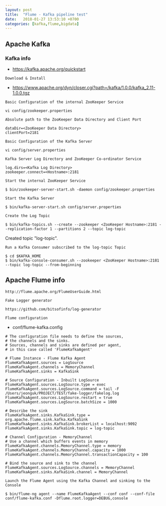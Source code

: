 ```yaml
---
layout: post
title:  "Flume - Kafka pipeline test"
date:   2018-01-27 13:53:10 +0700
categories: [kafka,flume,bigdata]
---
```


## Apache Kafka

### Kafka info

* https://kafka.apache.org/quickstart

``` Download & Install ```

* https://www.apache.org/dyn/closer.cgi?path=/kafka/1.0.0/kafka_2.11-1.0.0.tgz

``` Basic Configuration of the internal ZooKeeper Service ```
```
vi config/zookeeper.properties
```

``` Absolute path to the ZooKeeper Data Directory and Client Port ```
```
dataDir=<ZooKeeper Data Directory>
clientPort=2181
```

``` Basic Configuration of the Kafka Server ```
```
vi config/server.properties
```

``` Kafka Server Log Directory and ZooKeeper Co-ordinator Service ```
```
log.dirs=<Kafka Log Directory>
zookeeper.connect=<Hostname>:2181
```

``` Start the internal ZooKeeper Service ```
```
$ bin/zookeeper-server-start.sh -daemon config/zookeeper.properties
```

``` Start the Kafka Server ```
```
$ bin/kafka-server-start.sh config/server.properties
```

``` Create the Log Topic ```
```
$ bin/kafka-topics.sh --create --zookeeper <ZooKeeper Hostname>:2181 --replication-factor 1 --partitions 2 --topic log-topic
```
Created topic "log-topic".

``` Run a Kafka Consumer subscribed to the log-topic Topic ```
```
$ cd $KAFKA_HOME
$ bin/kafka-console-consumer.sh --zookeeper <ZooKeeper Hostname>:2181 --topic log-topic --from-beginning
```

## Apache Flume info 

```
http://flume.apache.org/FlumeUserGuide.html
```

``` Fake Logger generator ```

```
https://github.com/bitsofinfo/log-generator
```

``` Flume configuration ```

* conf/flume-kafka.config

```
# The configuration file needs to define the sources,
# the channels and the sinks.
# Sources, channels and sinks are defined per agent,
# in this case called 'FlumeKafkaAgent'

# Flume Instance - Flume Kafka Agent
FlumeKafkaAgent.sources = LogSource
FlumeKafkaAgent.channels = MemoryChannel
FlumeKafkaAgent.sinks = KafkaSink

# Source Configuration - Inbuilt LogSource
FlumeKafkaAgent.sources.LogSource.type = exec
FlumeKafkaAgent.sources.LogSource.command = tail -F /Users/jeonguk/PROJECT/TEST/fake-logger/fakelog.log
FlumeKafkaAgent.sources.LogSource.restart = true
FlumeKafkaAgent.sources.LogSource.batchSize = 1000

# Describe the sink
FlumeKafkaAgent.sinks.KafkaSink.type = org.apache.flume.sink.kafka.KafkaSink
FlumeKafkaAgent.sinks.KafkaSink.brokerList = localhost:9092
FlumeKafkaAgent.sinks.KafkaSink.topic = log-topic

# Channel Configuration - MemoryChannel
# Use a channel which buffers events in memory
FlumeKafkaAgent.channels.MemoryChannel.type = memory
FlumeKafkaAgent.channels.MemoryChannel.capacity = 1000
FlumeKafkaAgent.channels.MemoryChannel.transactionCapacity = 100

# Bind the source and sink to the channel
FlumeKafkaAgent.sources.LogSource.channels = MemoryChannel
FlumeKafkaAgent.sinks.KafkaSink.channel = MemoryChannel
```


``` Launch the Flume Agent using the Kafka Channel and sinking to the Console ```
```
$ bin/flume-ng agent --name FlumeKafkaAgent --conf conf --conf-file conf/flume-kafka.conf -Dflume.root.logger=DEBUG,console
```
